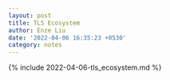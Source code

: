 ```yaml
---
layout: post
title: TLS Ecosystem
author: Enze Liu
date: '2022-04-06 16:35:23 +0530'
category: notes
---
```


{% include 2022-04-06-tls_ecosystem.md %}
